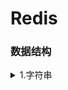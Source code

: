 <h1>Redis</h1>
<h3>数据结构</h3>
<details><summary>1.字符串</summary>
<li>redis中的字符串是动态字符串，叫SDS
  <li>redis中用到sds的地方：1.字符串对象：除了字符串值对象外，所有的键值对的键都是字符串对象；2.AOF持久化的输入缓冲区是用SDS实现的
  <li>SDS的内部结构：<br> (i)buf数组，是一个char类型数组，记录字符串内容。<br> (ii)free属性，int类型，记录buf数组中没有使用的字节的数量。<br> (iii)len属性记录已经使用的字节数量。
  <li>SDS和C字符串的区别：
    <br> (i)C字符串需要O（n）获取字符串长度；而SDS只需要O（1）获取字符串长度。
    <br> (ii)C字符串API操作不安全，可能会造成缓冲区溢出；而SDS API操作安全，因为在修改字符串前，会先判断会不会造成字符串缓冲区溢出，如果会的话就会先扩展字符串再修改。
    <br> (iii)SDS的内存重分配次数比C字符串少，这个得益于两个策略——<br> 
      (1)第一个是空间预分配策略，就是API对字符串进行扩展的时候，会分配额外的未使用空间，分配空间的大小取决于SDS的长度：如果SDS的长度小于1MB，那么分配的大小就是同样长度的字符串len属性的长度；如果SDS的长度大于1MB，那么分配的大小就是1MB。
      <br> (2)第二个是惰性空间释放策略，API在对字符串进行缩短操作的时候，不会释放空闲的未使用空间，而是通过free属性记录未保存的空间长度，以便进行扩展的时候就不用再重分配空间了。（当然API也支持手动释放未保存空间的操作）
    <br> (iv)SDS buf数组保存的数据比C字符串更丰富。C字符串只能保存ASCII数据，且不能保存空字符，C字符串遇到的第一个空字符会被视作字符串的结束标志；而SDS不仅能保存ASCII数据，还能保存空字符，以及图片、音频等二进制数据，更加丰富。
    <br> (v)C字符串相较于SDS字符串的唯一好处是，C字符串能使用全部的<string.h>库中的函数，而SDS只能兼容部分<string.h>库中的函数。
</details>
        
      
